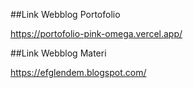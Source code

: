 ##Link Webblog Portofolio

https://portofolio-pink-omega.vercel.app/

##Link Webblog Materi 

https://efglendem.blogspot.com/
